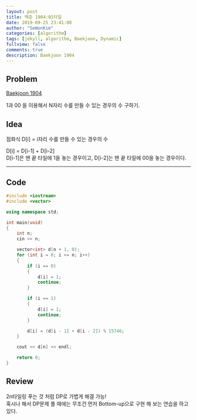 ```yaml
---
layout: post
title: 백준 1904:01타일
date: 2019-09-25 23:41:00
author: "SeWonKim"
categories: [algorithm]
tags: [jekyll, algorithm, Baekjoon, Dynamic]
fullview: false
comments: true
description: Baekjoon 1904
---
```


## Problem

[Baekjoon 1904](https://www.acmicpc.net/problem/1094)

1과 00 을 이용해서 N자리 수를 만들 수 있는 경우의 수 구하기.

## Idea

점화식 D[i] = i자리 수를 만들 수 있는 경우의 수

D[i] = D[i-1] + D[i-2]  
D[i-1]은 맨 끝 타일에 1을 놓는 경우이고,
D[i-2]는 맨 끝 타일에 00을 놓는 경우이다.

---

## Code

```cpp
#include <iostream>
#include <vector>

using namespace std;

int main(void)
{
    int n;
    cin >> n;

    vector<int> d(n + 1, 0);
    for (int i = 0; i <= n; i++)
    {
        if (i == 0)
        {
            d[i] = 1;
            continue;
        }

        if (i == 1)
        {
            d[i] = 1;
            continue;
        }

        d[i] = (d[i - 1] + d[i - 2]) % 15746;
    }

    cout << d[n] << endl;

    return 0;
}
```

## Review

2n타일링 푸는 것 처럼 DP로 가볍게 해결 가능!  
혹시나 해서 DP문제 풀 때에는 무조건 먼저 Bottom-up으로 구현 해 보는 연습을 하고 있다.
